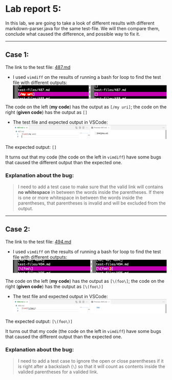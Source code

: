 # Lab report 5:
In this lab, we are going to take a look of different results with different markdown-parser.java for the same test-file. We will then compare them, conclude what caused the difference, and possible way to fix it.

---

## Case 1:
The link to the test file: [487.md](https://github.com/nidhidhamnani/markdown-parser/blob/main/test-files/487.md)

- I used `vimdiff` on the results of running a bash for loop to find the test file with different outputs: ![image_case_1_1](487_difference.png)

The code on the left (**my code**) has the output as `[/my uri]`; the code on the right (**given code**) has the output as `[]`

- The test file and expected output in VSCode: ![image_case_1_2](487_expected.png)

The expected output: `[]`

It turns out that my code (the code on the left in `vimdiff`) have some bugs that caused the different output than the expected one.

### Explanation about the **bug**:
> I need to add a test case to make sure that the valid link will contains **no whitespace** in between the words inside the parentheses. If there is one or more whitespace in between the words inside the parentheses, that parentheses is invalid and will be excluded from the output.

---

## Case 2:
The link to the test file: [494.md](https://github.com/nidhidhamnani/markdown-parser/blob/main/test-files/494.md)

- I used `vimdiff` on the results of running a bash for loop to find the test file with different outputs: ![image_case_2_1](494_difference.png)

The code on the left (**my code**) has the output as `[\(foo\]`; the code on the right (**given code**) has the output as `[\(foo\)]`

- The test file and expected output in VSCode: ![image_case_2_2](494_expected.png)

The expected output: `[\(foo\)]`

It turns out that my code (the code on the left in `vimdiff`) have some bugs that caused the different output than the expected one.

### Explanation about the **bug**:
> I need to add a test case to ignore the open or close parentheses if it is right after a backslash (`\`) so that it will count as contents inside the valided parentheses for a valided link.
